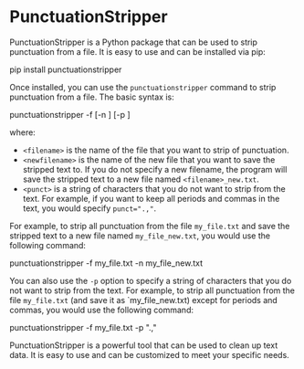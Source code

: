 # PunctuationStripper

PunctuationStripper is a Python package that can be used to strip punctuation from a file. It is easy to use and can be installed via pip: 

pip install punctuationstripper

Once installed, you can use the `punctuationstripper` command to strip punctuation from a file. The basic syntax is:

punctuationstripper -f [-n ] [-p ]

where:

* `<filename>` is the name of the file that you want to strip of punctuation.
* `<newfilename>` is the name of the new file that you want to save the stripped text to. If you do not specify a new filename, the program will save the stripped text to a new file named `<filename>_new.txt`.
* `<punct>` is a string of characters that you do not want to strip from the text. For example, if you want to keep all periods and commas in the text, you would specify `punct=".,"`.

For example, to strip all punctuation from the file `my_file.txt` and save the stripped text to a new file named `my_file_new.txt`, you would use the following command:

punctuationstripper -f my_file.txt -n my_file_new.txt


You can also use the `-p` option to specify a string of characters that you do not want to strip from the text. For example, to strip all punctuation from the file `my_file.txt` (and save it as `my_file_new.txt) except for periods and commas, you would use the following command:

punctuationstripper -f my_file.txt -p ".,"

PunctuationStripper is a powerful tool that can be used to clean up text data. It is easy to use and can be customized to meet your specific needs.
